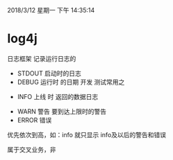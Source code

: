 2018/3/12 星期一 下午 14:35:14 

# log4j

日志框架  记录运行日志的

+ STDOUT   启动时的日志
+ DEBUG   运行时 的日期  开发 测试常用之
- INFO  上线 时  返回的数据日志
+ WARN 警告   要到达上限时的警告
+ ERROR 错误

优先依次到高，如：info   就只显示 info及以后的警告和错误

属于交叉业务，非
